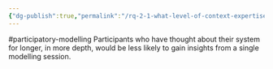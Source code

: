 ```yaml
---
{"dg-publish":true,"permalink":"/rq-2-1-what-level-of-context-expertise-do-participants-have/"}
---
```


#participatory-modelling 
Participants who have thought about their system for longer, in more depth, would be less likely to gain insights from a single modelling session. 
